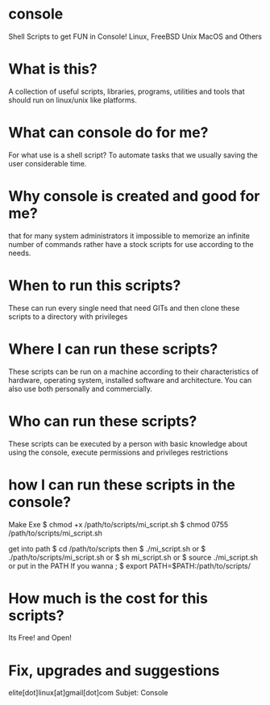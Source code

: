 console
=======

Shell Scripts to get FUN in Console! Linux, FreeBSD Unix MacOS and Others

What is this?
=======

A collection of useful scripts, libraries, programs, utilities and tools that should run on linux/unix like platforms.

What can console do for me?
=======
For what use is a shell script? To automate tasks that we usually saving the user considerable time.

Why console is created and good for me?
=======
that for many system administrators it impossible to memorize an infinite number of commands rather have a stock scripts for use according to the needs.

When to run this scripts?
=======
These can run every single need that need GITs and then clone these scripts to a directory with privileges

Where I can run these scripts?
=======
These scripts can be run on a machine according to their characteristics of hardware, operating system, installed software and architecture. You can also use both personally and commercially.

Who can run these scripts?
=======
These scripts can be executed by a person with basic knowledge about using the console, execute permissions and privileges restrictions

how I can run these scripts in the console?
=======

Make Exe
$ chmod +x /path/to/scripts/mi_script.sh
$ chmod 0755 /path/to/scripts/mi_script.sh

get into path
$ cd /path/to/scripts
then
$ ./mi_script.sh
or
$ ./path/to/scripts/mi_script.sh
or
$ sh mi_script.sh
or
$ source ./mi_script.sh
or 
put in the PATH If you wanna ;
$ export PATH=$PATH:/path/to/scripts/

How much is the cost for this scripts?
=======
Its Free! and Open!

Fix, upgrades and suggestions
=======
elite[dot]linux[at]gmail[dot]com
Subjet: Console


